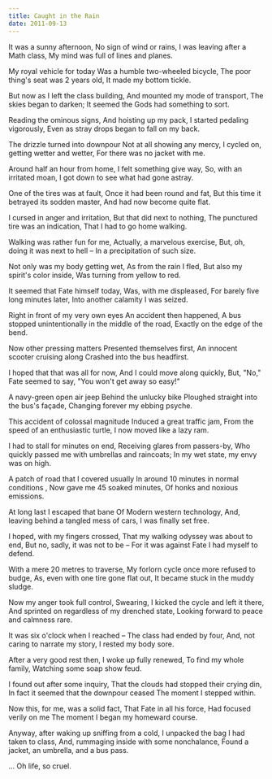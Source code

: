 ```yaml
---
title: Caught in the Rain
date: 2011-09-13
---
```


It was a sunny afternoon,
No sign of wind or rains,
I was leaving after a Math class,
My mind was full of lines and planes.

My royal vehicle for today
Was a humble two-wheeled bicycle,
The poor thing's seat was 2 years old,
It made my bottom tickle.

But now as I left the class building,
And mounted my mode of transport,
The skies began to darken;
It seemed the Gods had something to sort.

Reading the ominous signs,
And hoisting up my pack,
I started pedaling vigorously,
Even as stray drops began to fall on my back.

The drizzle turned into downpour
Not at all showing any mercy,
I cycled on, getting wetter and wetter,
For there was no jacket with me.

Around half an hour from home,
I felt something give way,
So, with an irritated moan,
I got down to see what had gone astray.

One of the tires was at fault,
Once it had been round and fat,
But this time it betrayed its sodden master,
And had now become quite flat.

I cursed in anger and irritation,
But that did next to nothing,
The punctured tire was an indication,
That I had to go home walking.

Walking was rather fun for me,
Actually, a marvelous exercise,
But, oh, doing it was next to hell –
In a precipitation of such size.

Not only was my body getting wet,
As from the rain I fled,
But also my spirit's color inside,
Was turning from yellow to red.

It seemed that Fate himself today,
Was, with me displeased,
For barely five long minutes later,
Into another calamity I was seized.

Right in front of my very own eyes
An accident then happened,
A bus stopped unintentionally in the middle of the road,
Exactly on the edge of the bend.

Now other pressing matters
Presented themselves first,
An innocent scooter cruising along
Crashed into the bus headfirst.

I hoped that that was all for now,
And I could move along quickly,
But, "No," Fate seemed to say,
"You won't get away so easy!"

A navy-green open air jeep
Behind the unlucky bike
Ploughed straight into the bus's façade,
Changing forever my ebbing psyche.

This accident of colossal magnitude
Induced a great traffic jam,
From the speed of an enthusiastic turtle,
I now moved like a lazy ram.

I had to stall for minutes on end,
Receiving glares from passers-by,
Who quickly passed me with umbrellas and raincoats;
In my wet state, my envy was on high.

A patch of road that I covered usually
In around 10 minutes in normal conditions ,
Now gave me 45 soaked minutes,
Of honks and noxious emissions.

At long last I escaped that bane
Of Modern western technology,
And, leaving behind a tangled mess of cars,
I was finally set free.

I hoped, with my fingers crossed,
That my walking odyssey was about to end,
But no, sadly, it was not to be –
For it was against Fate I had myself to defend.

With a mere 20 metres to traverse,
My forlorn cycle once more refused to budge,
As, even with one tire gone flat out,
It became stuck in the muddy sludge.

Now my anger took full control,
Swearing, I kicked the cycle and left it there,
And sprinted on regardless of my drenched state,
Looking forward to peace and calmness rare.

It was six o'clock when I reached –
The class had ended by four,
And, not caring to narrate my story,
I rested my body sore.

After a very good rest then,
I woke up fully renewed,
To find my whole family,
Watching some soap show feud.

I found out after some inquiry,
That the clouds had stopped their crying din,
In fact it seemed that the downpour ceased
The moment I stepped within.

Now this, for me, was a solid fact,
That Fate in all his force,
Had focused verily on me
The moment I began my homeward course.

Anyway, after waking up sniffing from a cold,
I unpacked the bag I had taken to class,
And, rummaging inside with some nonchalance,
Found a jacket, an umbrella, and a bus pass.

... Oh life, so cruel.
